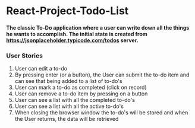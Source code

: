 # React-Project-Todo-List
#### The classic To-Do application where a user can write down all the things he wants to accomplish. The initial state is created from **https://jsonplaceholder.typicode.com/todos** server.  

### User Stories

1. User can edit a to-do  
2. By pressing enter (or a button), the User can submit the to-do item and can see that being added to a list of to-do's  
3. User can mark a to-do as completed (click on record) 
4. User can remove a to-do item by pressing on a button 
5. User can see a list with all the completed to-do's  
6. User can see a list with all the active to-do's  
7. When closing the browser window the to-do's will be stored and when the User returns, the data will be retrieved  
